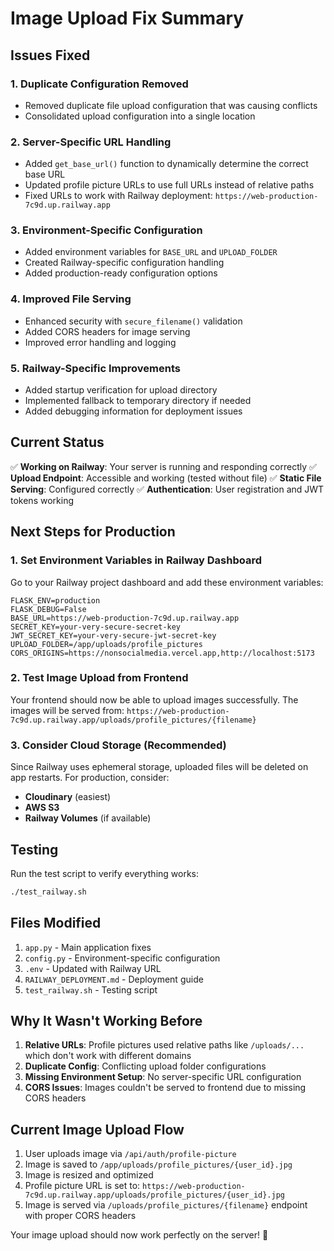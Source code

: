 # Image Upload Fix Summary

## Issues Fixed

### 1. **Duplicate Configuration Removed**
- Removed duplicate file upload configuration that was causing conflicts
- Consolidated upload configuration into a single location

### 2. **Server-Specific URL Handling**
- Added `get_base_url()` function to dynamically determine the correct base URL
- Updated profile picture URLs to use full URLs instead of relative paths
- Fixed URLs to work with Railway deployment: `https://web-production-7c9d.up.railway.app`

### 3. **Environment-Specific Configuration**
- Added environment variables for `BASE_URL` and `UPLOAD_FOLDER`
- Created Railway-specific configuration handling
- Added production-ready configuration options

### 4. **Improved File Serving**
- Enhanced security with `secure_filename()` validation
- Added CORS headers for image serving
- Improved error handling and logging

### 5. **Railway-Specific Improvements**
- Added startup verification for upload directory
- Implemented fallback to temporary directory if needed
- Added debugging information for deployment issues

## Current Status

✅ **Working on Railway**: Your server is running and responding correctly
✅ **Upload Endpoint**: Accessible and working (tested without file)
✅ **Static File Serving**: Configured correctly
✅ **Authentication**: User registration and JWT tokens working

## Next Steps for Production

### 1. **Set Environment Variables in Railway Dashboard**

Go to your Railway project dashboard and add these environment variables:

```
FLASK_ENV=production
FLASK_DEBUG=False
BASE_URL=https://web-production-7c9d.up.railway.app
SECRET_KEY=your-very-secure-secret-key
JWT_SECRET_KEY=your-very-secure-jwt-secret-key
UPLOAD_FOLDER=/app/uploads/profile_pictures
CORS_ORIGINS=https://nonsocialmedia.vercel.app,http://localhost:5173
```

### 2. **Test Image Upload from Frontend**

Your frontend should now be able to upload images successfully. The images will be served from:
`https://web-production-7c9d.up.railway.app/uploads/profile_pictures/{filename}`

### 3. **Consider Cloud Storage (Recommended)**

Since Railway uses ephemeral storage, uploaded files will be deleted on app restarts. For production, consider:

- **Cloudinary** (easiest)
- **AWS S3** 
- **Railway Volumes** (if available)

## Testing

Run the test script to verify everything works:
```bash
./test_railway.sh
```

## Files Modified

1. `app.py` - Main application fixes
2. `config.py` - Environment-specific configuration
3. `.env` - Updated with Railway URL
4. `RAILWAY_DEPLOYMENT.md` - Deployment guide
5. `test_railway.sh` - Testing script

## Why It Wasn't Working Before

1. **Relative URLs**: Profile pictures used relative paths like `/uploads/...` which don't work with different domains
2. **Duplicate Config**: Conflicting upload folder configurations
3. **Missing Environment Setup**: No server-specific URL configuration
4. **CORS Issues**: Images couldn't be served to frontend due to missing CORS headers

## Current Image Upload Flow

1. User uploads image via `/api/auth/profile-picture`
2. Image is saved to `/app/uploads/profile_pictures/{user_id}.jpg`
3. Image is resized and optimized
4. Profile picture URL is set to: `https://web-production-7c9d.up.railway.app/uploads/profile_pictures/{user_id}.jpg`
5. Image is served via `/uploads/profile_pictures/{filename}` endpoint with proper CORS headers

Your image upload should now work perfectly on the server! 🎉
